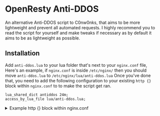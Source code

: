 # OpenResty Anti-DDOS
An alternative Anti-DDOS script to C0nw0nks, that aims to be more lightweight and prevent all automated requests.
I highly recommend you to read the script for yourself and make tweaks if necessary as by default it aims to be as lightweight as possible.

## Installation
Add `anti-ddos.lua` to your lua folder that's next to your `nginx.conf` file,
Here's an example, if `nginx.conf` is inside `/etc/nginx/` then you should move `anti-ddos.lua` to `/etc/nginx/lua/anti-ddos.lua`
Once you've done that, you need to add the following configuration to your existing `http {}` block within `nginx.conf` to to make the script get ran.
```
lua_shared_dict antiddos 24m;
access_by_lua_file lua/anti-ddos.lua;
```

<details>
<summary>Example http {} block within nginx.conf</summary>

```lua
http {
	#
	# General configuration
	#

	# Serve resources with the proper media types (f.k.a. MIME types).
	include mime.types;
	default_type application/octet-stream;
	# Speed up file transfers by using `sendfile()` to copy directly
	sendfile on;
	# Let the server close connections for non-responsive clients
	reset_timedout_connection on;
	# Dont log errors about files that don't exist
	log_not_found off;
	# No TCP delay ( disables Nagle's algorithm )
	tcp_nodelay on;
	# Don't send out partial frames
	tcp_nopush on;
	# Dont send our openresty version number
	server_tokens off;

	#
	# Header configuration
	#

	# Enables xss filtering, browser will prevent rendering of the page if an attack is detected
	add_header X-XSS-Protection "1; mode=block";
	# Blocks a request if the request destination is of type style and the mime type is not text/css
	add_header X-Content-Type-Options nosniff;
	# The page can only be displayed if all ancestor frames are same origin to the page itself
	add_header X-Frame-Options SAMEORIGIN;
	# Hide 'X-Powered-By' header which shows we use openresty
	proxy_hide_header X-Powered-By;

	#
	# Logging configuration
	#

	# only log critical errors
	error_log error.log;

	#
	# OpenResty scripts ( ADD THIS SECTION )
	#

	# Ukonen's Anti-DDOS script
	lua_shared_dict antiddos 24m;
	access_by_lua_file lua/anti-ddos.lua;
}
```

</details>

